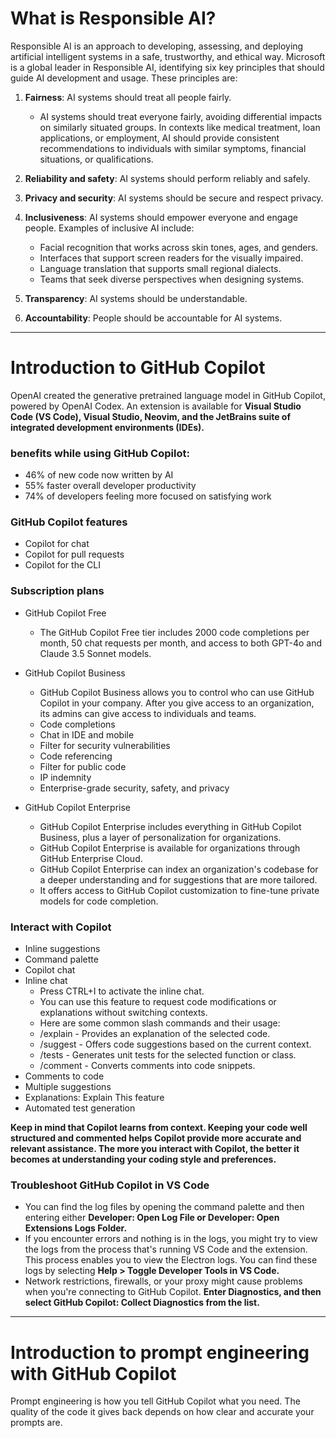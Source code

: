 # What is Responsible AI?
Responsible AI is an approach to developing, assessing, and deploying artificial intelligent systems in a safe, trustworthy, and ethical way. Microsoft is a global leader in Responsible AI, identifying six key principles that should guide AI development and usage. These principles are:

1. **Fairness**: AI systems should treat all people fairly. 
    * AI systems should treat everyone fairly, avoiding differential impacts on similarly situated groups. In contexts like medical treatment, loan applications, or employment, AI should provide consistent recommendations to individuals with similar symptoms, financial situations, or qualifications.
2. **Reliability and safety**: AI systems should perform reliably and safely.
3. **Privacy and security**: AI systems should be secure and respect privacy.
4. **Inclusiveness**: AI systems should empower everyone and engage people. Examples of inclusive AI include:
    * Facial recognition that works across skin tones, ages, and genders.
    * Interfaces that support screen readers for the visually impaired.
    * Language translation that supports small regional dialects.
    * Teams that seek diverse perspectives when designing systems.

5. **Transparency**: AI systems should be understandable.
6. **Accountability**: People should be accountable for AI systems.
-----
# Introduction to GitHub Copilot
OpenAI created the generative pretrained language model in GitHub Copilot, powered by OpenAI Codex. An extension is available for **Visual Studio Code (VS Code), Visual Studio, Neovim, and the JetBrains suite of integrated development environments (IDEs).**

### benefits while using GitHub Copilot:

* 46% of new code now written by AI
* 55% faster overall developer productivity
* 74% of developers feeling more focused on satisfying work

### GitHub Copilot features
* Copilot for chat
* Copilot for pull requests
* Copilot for the CLI

### Subscription plans
* GitHub Copilot Free
    * The GitHub Copilot Free tier includes 2000 code completions per month, 50 chat requests per month, and access to both GPT-4o and Claude 3.5 Sonnet models.
* GitHub Copilot Business
    * GitHub Copilot Business allows you to control who can use GitHub Copilot in your company. After you give access to an organization, its admins can give access to individuals and teams.
    * Code completions
    * Chat in IDE and mobile
    * Filter for security vulnerabilities
    * Code referencing
    * Filter for public code
    * IP indemnity
    * Enterprise-grade security, safety, and privacy

* GitHub Copilot Enterprise
    * GitHub Copilot Enterprise includes everything in GitHub Copilot Business, plus a layer of personalization for organizations.
    * GitHub Copilot Enterprise is available for organizations through GitHub Enterprise Cloud. 
    * GitHub Copilot Enterprise can index an organization's codebase for a deeper understanding and for suggestions that are more tailored. 
    * It offers access to GitHub Copilot customization to fine-tune private models for code completion.

### Interact with Copilot
* Inline suggestions
* Command palette
* Copilot chat
* Inline chat
    * Press CTRL+I to activate the inline chat.
    * You can use this feature to request code modifications or explanations without switching contexts.
    * Here are some common slash commands and their usage:
    * /explain - Provides an explanation of the selected code.
    * /suggest - Offers code suggestions based on the current context.
    * /tests - Generates unit tests for the selected function or class.
    * /comment - Converts comments into code snippets.
* Comments to code
* Multiple suggestions
* Explanations: Explain This feature
* Automated test generation

**Keep in mind that Copilot learns from context. Keeping your code well structured and commented helps Copilot provide more accurate and relevant assistance. The more you interact with Copilot, the better it becomes at understanding your coding style and preferences.**

### Troubleshoot GitHub Copilot in VS Code
* You can find the log files by opening the command palette and then entering either **Developer: Open Log File or Developer: Open Extensions Logs Folder.**
*  If you encounter errors and nothing is in the logs, you might try to view the logs from the process that's running VS Code and the extension. This process enables you to view the Electron logs. You can find these logs by selecting **Help > Toggle Developer Tools in VS Code.**
* Network restrictions, firewalls, or your proxy might cause problems when you're connecting to GitHub Copilot. **Enter Diagnostics, and then select GitHub Copilot: Collect Diagnostics from the list.**
-----
# Introduction to prompt engineering with GitHub Copilot

Prompt engineering is how you tell GitHub Copilot what you need. The quality of the code it gives back depends on how clear and accurate your prompts are.
